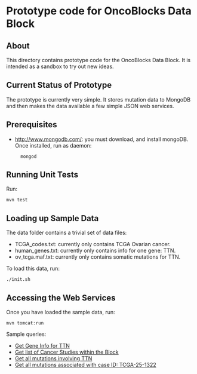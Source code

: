 # Prototype code for OncoBlocks Data Block

## About

This directory contains prototype code for the OncoBlocks Data Block.  It is intended as a sandbox to try out new ideas.

## Current Status of Prototype

The prototype is currently very simple.  It stores mutation data to MongoDB and then makes the data available a few simple JSON web services.

## Prerequisites

* http://www.mongodb.com/:  you must download, and install mongoDB.  Once installed, run as daemon:  

		mongod
		
## Running Unit Tests

Run:

	mvn test
	
## Loading up Sample Data

The data folder contains a trivial set of data files:

* TCGA_codes.txt:  currently only contains TCGA Ovarian cancer.
* human_genes.txt:  currently only contains info for one gene:  TTN.
* ov_tcga.maf.txt:  currently only contains somatic mutations for TTN.

To load this data, run:

	./init.sh

## Accessing the Web Services

Once you have loaded the sample data, run:

	mvn tomcat:run
		
Sample queries:

* [Get Gene Info for TTN](http://localhost:8080/oncoblocks/webservice.do?query=get_gene&gene_symbol=TTN)
* [Get list of Cancer Studies within the Block](http://localhost:8080/oncoblocks/webservice.do?query=get_cancer_studies)
* [Get all mutations involving TTN](http://localhost:8080/oncoblocks/webservice.do?query=get_mutations&entrez_id=7273)
* [Get all mutations associated with case ID:  TCGA-25-1322](http://localhost:8080/oncoblocks/webservice.do?query=get_mutations&case_id=TCGA-25-1322)
